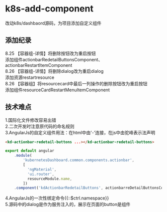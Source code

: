 # k8s-add-component
改动k8s/dashbaord源码，为项目添加自定义组件

## 添加纪录
8.25 【容器组-详情】将删除按钮改为重启按钮     
添加组件actionbarRedetailButtonsComponent、actionbarRestartItemComponent     
8.26 【容器组-详情】将删除dialog改为重启dialog    
添加资源restartresource    
8.26 【容器组】将resourcecard中最后一列操作的删除按钮改为重启按钮     
添加组件resourceCardRestartMenuItemComponent

## 技术难点
1.国际化文件修改容易出错     
2.二次开发时注意原代码的命名规则     
3.AngularJs的自定义组件用法：在html中由'-'连接，在js中由驼峰表示法声明     
```html
<kd-actionbar-redetail-buttons ...></kd-actionbar-redetail-buttons>
```
```javascript
export default angular
    .module(
        'kubernetesDashboard.common.components.actionbar',
        [
          'ngMaterial',
          'ui.router',
          resourceModule.name,
        ])
    .component('kdActionbarRedetailButtons', actionbarreDetailButtonsComponent)
```
4.AngularJs的一次性绑定命令{{::$ctrl.namespace}}     
5.源码中的dialog是作为服务注入的，展示在页面的button是组件     
